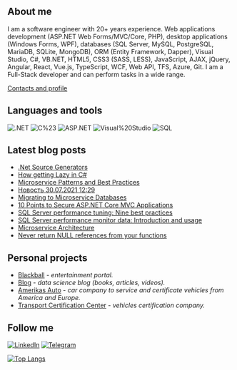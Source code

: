 ## About me
I am a software engineer with 20+ years experience. Web applications development (ASP.NET Web Forms/MVC/Core, PHP), desktop applications (Windows Forms, WPF), databases (SQL Server, MySQL, PostgreSQL, MariaDB, SQLite, MongoDB), ORM (Entity Framework, Dapper), Visual Studio, C#, VB.NET, HTML5, CSS3 (SASS, LESS), JavaScript, AJAX, jQuery, Angular, React, Vue.js, TypeScript, WCF, Web API, TFS, Azure, Git.
I am a Full-Stack developer and can perform tasks in a wide range.

[Contacts and profile](http://sd.blackball.lv/sergey-drozdov)

## Languages and tools
![.NET](https://img.shields.io/badge/-.NET-333537?style=for-the-badge&logo=.NET)
![C%23](https://img.shields.io/badge/-C%23-333537?style=for-the-badge&logo=C-Sharp)
![ASP.NET](https://img.shields.io/badge/-ASP.NET-333537?style=for-the-badge&logo=asp-net)
![Visual%20Studio](https://img.shields.io/badge/-Visual%20Studio-333537?style=for-the-badge&logo=visual-studio)
![SQL](https://img.shields.io/badge/-SQL-333537?style=for-the-badge&logo=sql)

## Latest blog posts
<!-- BLOG-POST-LIST:START -->
- [.Net Source Generators](http://sd.blackball.lv/articles/read/18830)
- [How getting Lazy in C#](http://sd.blackball.lv/articles/read/18829)
- [Microservice Patterns and Best Practices](http://sd.blackball.lv/books/18818)
- [Новость 30.07.2021 12:29](http://sd.blackball.lv/news/18828)
- [Migrating to Microservice Databases](http://sd.blackball.lv/books/18817)
- [10 Points to Secure ASP.NET Core MVC Applications](http://sd.blackball.lv/articles/read/18827)
- [SQL Server performance tuning: Nine best practices](http://sd.blackball.lv/articles/read/18826)
- [SQL Server performance monitor data: Introduction and usage](http://sd.blackball.lv/articles/read/18825)
- [Microservice Architecture](http://sd.blackball.lv/books/18816)
- [Never return NULL references from your functions](http://sd.blackball.lv/articles/read/18824)
<!-- BLOG-POST-LIST:END -->

## Personal projects
* [Blackball](http://blackball.lv/) - *entertainment portal.*
* [Blog](http://sd.blackball.lv/) - *data science blog (books, articles, videos).*
* [Amerikas Auto](https://amerikasauto.lv/) - *car company to service and certificate vehicles from America and Europe.*
* [Transport Certification Center](https://autosc.lv/) - *vehicles certification company.*

## Follow me
[![LinkedIn](https://img.shields.io/badge/-LinkedIn-333537?style=for-the-badge&logo=LinkedIn)](https://www.linkedin.com/in/serg-drozdov/)
[![Telegram](https://img.shields.io/badge/-Telegram-333537?style=for-the-badge&logo=Telegram)](https://t.me/cyberserg80)

[![Top Langs](https://github-readme-stats.vercel.app/api/top-langs/?username=sergdrozdov)](https://github.com/anuraghazra/github-readme-stats)
